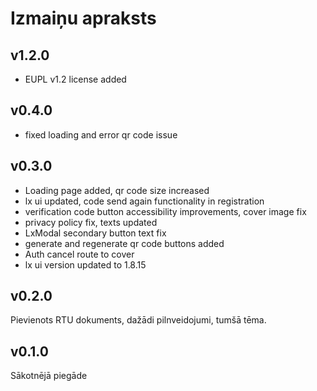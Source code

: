 # Izmaiņu apraksts

## v1.2.0

* EUPL v1.2 license added

## v0.4.0

* fixed loading and error qr code issue

## v0.3.0

* Loading page added, qr code size increased
* lx ui updated, code send again functionality in registration
* verification code button accessibility improvements, cover image fix
* privacy policy fix, texts updated
* LxModal secondary button text fix
* generate and regenerate qr code buttons added
* Auth cancel route to cover
* lx ui version updated to 1.8.15

## v0.2.0

Pievienots RTU dokuments, dažādi pilnveidojumi, tumšā tēma.

## v0.1.0

Sākotnējā piegāde
